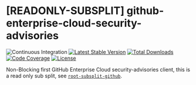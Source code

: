# [READONLY-SUBSPLIT] github-enterprise-cloud-security-advisories


![Continuous Integration](https://github.com/php-api-clients/github-enterprise-cloud-security-advisories/workflows/Continuous%20Integration/badge.svg)
[![Latest Stable Version](https://poser.pugx.org/api-clients/github-enterprise-cloud-security-advisories/v/stable.png)](https://packagist.org/packages/api-clients/github-enterprise-cloud-security-advisories)
[![Total Downloads](https://poser.pugx.org/api-clients/github-enterprise-cloud-security-advisories/downloads.png)](https://packagist.org/packages/api-clients/github-enterprise-cloud-security-advisories)
[![Code Coverage](https://scrutinizer-ci.com/g/php-api-clients/github-enterprise-cloud-security-advisories/badges/coverage.png?b==)](https://scrutinizer-ci.com/g/php-api-clients/github-enterprise-cloud-security-advisories/?branch=)
[![License](https://poser.pugx.org/api-clients/github-enterprise-cloud-security-advisories/license.png)](https://packagist.org/packages/api-clients/github-enterprise-cloud-security-advisories)

Non-Blocking first GitHub Enterprise Cloud security-advisories client, this is a read only sub split, see [`root-subsplit-github`](https://github.com/php-api-clients/root-subsplit-github).
